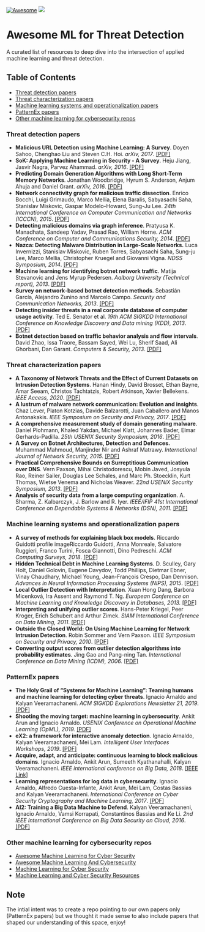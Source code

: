 [![Awesome](https://awesome.re/badge.svg)](https://awesome.re)
![](https://img.shields.io/github/stars/patternex/awesome-ml-for-threat-detection)

# Awesome ML for Threat Detection

A curated list of resources to deep dive into the intersection of applied machine learning and threat detection. 


## Table of Contents

- [Threat detection papers](#threat-detection-papers)
- [Threat characterization papers](#threat-characterization-papers)
- [Machine learning systems and operationalization papers](#machine-learning-systems-and-operationalization-papers)
- [PatternEx papers](#patternex-papers)
- [Other machine learning for cybersecurity repos](#other-machine-learning-for-cybersecurity-repos)


### Threat detection papers
* **Malicious URL Detection using Machine Learning: A Survey**. Doyen Sahoo, Chenghao Liu and Steven C.H. Hoi. *arXiv, 2017*. [[PDF]](https://arxiv.org/pdf/1701.07179)
* **SoK: Applying Machine Learning in Security - A Survey**. Heju Jiang, Jasvir Nagra, Parvez Ahammad. *arXiv, 2016*. [[PDF]](https://arxiv.org/pdf/1611.03186)
* **Predicting Domain Generation Algorithms with Long Short-Term Memory Networks**. Jonathan Woodbridge, Hyrum S. Anderson, Anjum Ahuja and Daniel Grant. *arXiv, 2016*. [[PDF]](https://arxiv.org/pdf/1611.00791)
* **Network connectivity graph for malicious traffic dissection**. Enrico Bocchi, Luigi Grimaudo, Marco Mellia, Elena Baralis, Sabyasachi Saha, Stanislav Miskovic, Gaspar Modelo-Howard, Sung-Ju Lee. *24th International Conference on Computer Communication and Networks (ICCCN), 2015*. [[PDF]](https://iris.polito.it/retrieve/handle/11583/2625360/76615/connectivity_graph.pdf)
* **Detecting malicious domains via graph inference**. Pratyusa K. Manadhata, Sandeep Yadav, Prasad Rao, William Horne. *ACM Conference on Computer and Communications Security, 2014*. [[PDF]](https://link.springer.com/content/pdf/10.1007/978-3-319-11203-9_1.pdf)
* **Nazca: Detecting Malware Distribution in Large-Scale Networks.** Luca Invernizzi, Stanislav Miskovic, Ruben Torres, Sabyasachi Saha, Sung-ju Lee, Marco Mellia, Christopher Kruegel and Giovanni Vigna. *NDSS Symposium, 2014*. [[PDF]](https://citeseerx.ist.psu.edu/viewdoc/download?doi=10.1.1.438.2760&rep=rep1&type=pdf)
* **Machine learning for identifying botnet network traffic**. Matija Stevanovic and Jens Myrup Pedersen. *Aalborg University (Technical report), 2013*. [[PDF]](https://vbn.aau.dk/ws/portalfiles/portal/75720938/paper.pdf)
* **Survey on network‐based botnet detection methods**. Sebastián García, Alejandro Zunino and Marcelo Campo. *Security and Communication Networks, 2013*. [[PDF]](https://onlinelibrary.wiley.com/doi/pdf/10.1002/sec.800)
* **Detecting insider threats in a real corporate database of computer usage activity**. Ted E. Senator et al. *19th ACM SIGKDD International Conference on Knowledge Discovery and Data mining (KDD), 2013*. [[PDF]](http://citeseerx.ist.psu.edu/viewdoc/download?doi=10.1.1.480.1037&rep=rep1&type=pdf)
* **Botnet detection based on traffic behavior analysis and flow intervals**. David Zhao, Issa Traore, Bassam Sayed, Wei Lu, Sherif Saad, Ali Ghorbani, Dan Garant. *Computers & Security, 2013*. [[PDF]](https://www.researchgate.net/profile/Sherif_Saad/publication/259117704_Botnet_detection_based_on_traffic_behavior_analysis_and_flow_intervals/links/5a303435aca27271ec89f8e5/Botnet-detection-based-on-traffic-behavior-analysis-and-flow-intervals.pdf)


### Threat characterization papers
* **A Taxonomy of Network Threats and the Effect of Current Datasets on Intrusion Detection Systems**. Hanan Hindy, David Brosset, Ethan Bayne, Amar Seeam, Christos Tachtatzis, Robert Atkinson, Xavier Bellekens. *IEEE Access, 2020*. [[PDF]](https://ieeexplore.ieee.org/iel7/6287639/8948470/09108270.pdf)
* **A lustrum of malware network communication: Evolution and insights**. Chaz Lever, Platon Kotzias, Davide Balzarotti, Juan Caballero and Manos Antonakakis. *IEEE Symposium on Security and Privacy, 2017*. [[PDF]](http://www.ieee-security.org/TC/SP2017/papers/409.pdf)
* **A comprehensive measurement study of domain generating malware**. Daniel Plohmann, Khaled Yakdan, Michael Klatt, Johannes Bader, Elmar Gerhards-Padilla. *25th USENIX Security Symposium, 2016*. [[PDF]](https://www.usenix.org/system/files/conference/usenixsecurity16/sec16_paper_plohmann.pdf)
* **A Survey on Botnet Architectures, Detection and Defences.** Muhammad Mahmoud, Manjinder Nir and Ashraf Matrawy. *International Journal of Network Security, 2015*. [[PDF]](http://ijns.jalaxy.com.tw/contents/ijns-v17-n3/ijns-v17-n3.pdf#page=48)
* **Practical Comprehensive Bounds on Surreptitious Communication over DNS**. Vern Paxson, Mihai Christodorescu, Mobin Javed, Josyula Rao, Reiner Sailer, Douglas Lee Schales, and Marc Ph. Stoecklin, Kurt Thomas, Wietse Venema and Nicholas Weaver. *22nd USENIX Security Symposium, 2013*. [[PDF]](https://www.usenix.org/system/files/conference/usenixsecurity13/sec13-paper_paxson.pdf)
* **Analysis of security data from a large computing organization**. A. Sharma, Z. Kalbarczyk, J. Barlow and R. Iyer. *IEEE/IFIP 41st International Conference on Dependable Systems & Networks (DSN), 2011.* [[PDF]](http://www.academia.edu/download/40319777/Analysis_of_security_data_from_a_large_c20151123-15766-14wy5bo.pdf)


### Machine learning systems and operationalization papers
* **A survey of methods for explaining black box models**. Riccardo  Guidotti profile imageRiccardo Guidotti, Anna  Monreale, Salvatore  Ruggieri, Franco  Turini, Fosca  Giannotti, Dino  Pedreschi. *ACM Computing Surveys, 2018*. [[PDF]](https://dl.acm.org/doi/pdf/10.1145/3236009)
* **Hidden Technical Debt in Machine Learning Systems**. D. Sculley, Gary Holt, Daniel Golovin, Eugene Davydov, Todd Phillips, Dietmar Ebner, Vinay Chaudhary, Michael Young, Jean-François Crespo, Dan Dennison. *Advances in Neural Information Processing Systems (NIPS), 2015*. [[PDF]](http://papers.nips.cc/paper/5656-hidden-technical-debt-in-machine-learning-systems.pdf)
* **Local Outlier Detection with Interpretation**. Xuan Hong Dang, Barbora Micenková, Ira Assent and Raymond T. Ng. *European Conference on Machine Learning and Knowledge Discovery in Databases, 2013.* [[PDF]](https://link.springer.com/content/pdf/10.1007/978-3-642-40994-3_20.pdf)
* **Interpreting and unifying outlier scores**. Hans-Peter Kriegel, Peer Kroger, Erich Schubert and Arthur Zimek. *SIAM International Conference on Data Mining, 2011*. [[PDF]](http://citeseerx.ist.psu.edu/viewdoc/download?doi=10.1.1.232.2719&rep=rep1&type=pdf)
* **Outside the Closed World: On Using Machine Learning for Network Intrusion Detection**. Robin Sommer and Vern Paxson. *IEEE Symposium on Security and Privacy, 2010*. [[PDF]](https://www.icir.org/robin/papers/oakland10-ml.pdf)
* **Converting output scores from outlier detection algorithms into probability estimates**. Jing Gao and Pang-ning Tan. *International Conference on Data Mining (ICDM), 2006.* [[PDF]](https://core.ac.uk/download/pdf/193238184.pdf)


### PatternEx papers
* **The Holy Grail of “Systems for Machine Learning”: Teaming humans and machine learning for detecting cyber threats**. Ignacio Arnaldo and Kalyan Veeramachaneni. *ACM SIGKDD Explorations Newsletter 21, 2019*. [[PDF]](https://www.kdd.org/exploration_files/5._CR_18._The_challenges_in_teaming_humans_-_Final.pdf) 
* **Shooting the moving target: machine learning in cybersecurity**. Ankit Arun and Ignacio Arnaldo. *USENIX Conference on Operational Machine Learning (OpML), 2019.* [[PDF]](https://www.usenix.org/system/files/opml19papers-arun.pdf) 
* **eX2: a framework for interactive anomaly detection**. Ignacio Arnaldo, Kalyan Veeramachaneni, Mei Lam. *Intelligent User Interfaces Workshops, 2019*. [[PDF]](http://ceur-ws.org/Vol-2327/IUI19WS-ESIDA-2.pdf) 
* **Acquire, adapt, and anticipate: continuous learning to block malicious domains**. Ignacio Arnaldo, Ankit Arun, Sumeeth Kyathanahalli, Kalyan Veeramachaneni. *IEEE international conference on Big Data, 2018*. [[IEEE Link]](https://ieeexplore.ieee.org/document/8622197)
* **Learning representations for log data in cybersecurity**. Ignacio Arnaldo, Alfredo Cuesta-Infante, Ankit Arun, Mei Lam, Costas Bassias and Kalyan Veeramachaneni. *International Conference on Cyber Security Cryptography and Machine Learning, 2017*. [[PDF]](https://dai.lids.mit.edu/wp-content/uploads/2018/02/2017_CSCML_Learning_log_representations_camera_ready_v2-3-1-1.pdf)
* **AI2: Training a Big Data Machine to Defend**. Kalyan Veeramachaneni, Ignacio Arnaldo, Vamsi Korrapati, Constantinos Bassias and Ke Li. *2nd IEEE International Conference on Big Data Security on Cloud, 2016*. [[PDF]](https://dai.lids.mit.edu/wp-content/uploads/2017/10/AI2_Paper.pdf) 


### Other machine learning for cybersecurity repos
* [Awesome Machine Learning for Cyber Security](https://github.com/jivoi/awesome-ml-for-cybersecurity)
* [Awesome Machine Learning And Cybersecurity](https://github.com/mebiux/Awesome-ML-Cybersecurity)
* [Machine Learning for Cyber Security](https://github.com/wtsxDev/Machine-Learning-for-Cyber-Security)
* [Machine Learning and Cyber Security Resources](https://github.com/dleyanlin/Machine-Learning-and-Cyber-Security-Resources)


## Note

The intial intent was to create a repo pointing to our own papers only (PatternEx papers) but we thought it made sense to also include papers that shaped our understanding of this space, enjoy! 
